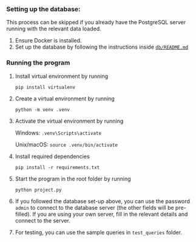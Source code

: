 ### Setting up the database:

This process can be skipped if you already have the PostgreSQL server running with the relevant data loaded.

1. Ensure Docker is installed. 
2. Set up the database by following the instructions inside [`db/README.md`](db/README.md)



### Running the program

1. Install virtual environment by running 

    ```pip install virtualenv```

2. Create a virtual environment by running

    ```python -m venv .venv```

3. Activate the virtual environment by running

    Windows: `.venv\Scripts\activate`

    Unix/macOS: `source .venv/bin/activate`

4. Install required dependencies

    ```pip install -r requirements.txt```


5. Start the program in the root folder by running

    ```python project.py```

6. If you followed the database set-up above, you can use the password `admin` to connect to the database server (the other fields will be pre-filled). If you are using your own server, fill in the relevant details and connect to the server. 

7. For testing, you can use the sample queries in `test_queries` folder. 
